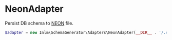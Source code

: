 
# NeonAdapter

Persist DB schema to [NEON](https://ne-on.org) file.

```php
$adapter = new Inlm\SchemaGenerator\Adapters\NeonAdapter(__DIR__ . '/.schema.neon');
```
